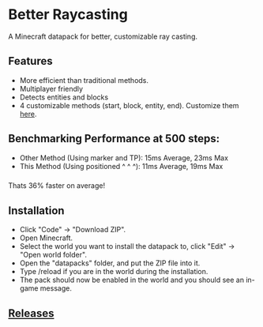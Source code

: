 # Better Raycasting
A Minecraft datapack for better, customizable ray casting.

## Features
* More efficient than traditional methods.
* Multiplayer friendly
* Detects entities and blocks
* 4 customizable methods (start, block, entity, end). Customize them [here](https://github.com/TechnoBro03/BetterRaycasting/tree/main/data/raycasting/functions/hit).

## Benchmarking Performance at 500 steps:
* Other Method (Using marker and TP): 15ms Average, 23ms Max
* This Method (Using positioned ^ ^ ^): 11ms Average, 19ms Max
###
Thats 36% faster on average!

## Installation
* Click "Code" -> "Download ZIP".
* Open Minecraft.
* Select the world you want to install the datapack to, click "Edit" -> "Open world folder".
* Open the "datapacks" folder, and put the ZIP file into it.
* Type /reload if you are in the world during the installation.
* The pack should now be enabled in the world and you should see an in-game message.

## [Releases](https://github.com/TechnoBro03/BetterRaycasting/releases)
